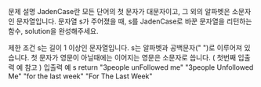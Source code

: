 문제 설명
JadenCase란 모든 단어의 첫 문자가 대문자이고, 그 외의 알파벳은 소문자인 문자열입니다. 문자열 s가 주어졌을 때, s를 JadenCase로 바꾼 문자열을 리턴하는 함수, solution을 완성해주세요.

제한 조건
s는 길이 1 이상인 문자열입니다.
s는 알파벳과 공백문자(" ")로 이루어져 있습니다.
첫 문자가 영문이 아닐때에는 이어지는 영문은 소문자로 씁니다. ( 첫번째 입출력 예 참고 )
입출력 예
s return
"3people unFollowed me" "3people Unfollowed Me"
"for the last week" "For The Last Week"
